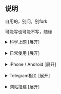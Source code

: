 ## 说明


自用的，别问，别fork

可能写也可能不写，随缘



<details>
<summary>科学上网 [展开]</summary>

* [圈X上手教程](https://github.com/Yiov/notes/tree/main/quantumultX)

* [BoxJS的搭建](https://github.com/Yiov/notes/tree/main/boxjs)

* [翻墙软件及白嫖节点](https://github.com/Yiov/notes/tree/main/proxy)

* [机场channel大全一览表](https://github.com/Yiov/notes/tree/main/channel)

</details>



</br>



<details>
<summary>日常使用 [展开]</summary>

* [油猴安装及使用教程](https://github.com/Yiov/notes/tree/main/tampermonkey)

* [Chrome等浏览器crx插件导出](https://github.com/Yiov/notes/tree/main/crx)

* [微软Azure·云希语音使用教程](https://github.com/Yiov/notes/tree/main/Azure)

* [微PE制作PE启动盘重装电脑系统](https://github.com/Yiov/notes/tree/main/wepe)

* [VSCode安装步骤](https://github.com/Yiov/notes/tree/main/VSCode)

* [Markdown的简单用法](https://github.com/Yiov/notes/tree/main/markdown)

* [企业微信推送教程](https://github.com/Yiov/notes/tree/main/wecom)

* [Github注册到上传](https://github.com/Yiov/notes/tree/main/github)

* [小米运动刷步教程](https://github.com/Yiov/notes/tree/main/xmsb)

* [TV电视如何安装apk应用](https://github.com/Yiov/notes/tree/main/tvapp)

* [Tosesk远程电脑](https://github.com/Yiov/notes/tree/main/todesk)

* [QQ邮箱接收其他邮箱信息](https://github.com/Yiov/notes/tree/main/qqmail)

* [待产包清单及入院指南参考](https://github.com/Yiov/notes/tree/main/hospital_bag)

</details>



</br>




<details>
<summary>iPhone / Android [展开]</summary>

* [iPhone短信添加头像](https://github.com/Yiov/notes/tree/main/smscard)

* [带口罩解锁iPhone面容ID]

* [注册国外苹果Apple_ID步骤](https://github.com/Yiov/notes/tree/main/Apple_ID)

* [用stay2给苹果Safari安装油猴插件](https://github.com/Yiov/notes/tree/main/stay2)

* [Sideloadly 免越狱自签IPA文件](https://github.com/Yiov/notes/tree/main/Sideloadly)

* [TrollStore永久自签安装使用教程](https://github.com/Yiov/notes/tree/main/TrollStore)

* [轻松签+的永久签安装使用](https://github.com/Yiov/notes/tree/main/esign)

* [Filza文件管理器破解完整版](https://github.com/Yiov/notes/tree/main/Filza)

* [各种源/插件/IPA包整理大合辑](https://github.com/Yiov/notes/tree/main/repo)

* [iPhone越狱教程_unc0ver_Checkra1n](https://github.com/Yiov/notes/tree/main/jail​break)

* [IOS应用砸壳及插件注入教程](https://github.com/Yiov/notes/tree/main/dump)

* [牛蛙助手免越狱_虚拟定位/自签IPA](https://github.com/Yiov/notes/tree/main/bullfrog)

* [手机抓包工具安装及使用]

* [小米线刷降级破MIUI限制]




</details>



</br>



<details>
<summary>Telegram相关 [展开]</summary>

* [Telegram注册及注销]

* [TG表情包下载与制作](https://github.com/Yiov/notes/tree/main/sticker)

* [TG好用机器人合辑](https://github.com/Yiov/notes/tree/main/TGBot)

* [创建自己的专属TG机器人]

</details>



</br>



<details>
<summary>网站搭建 [展开]</summary>

* [服务器的购买及网站初成](https://github.com/Yiov/notes/tree/main/ECS)

* [虚拟机安装Linux系统](https://github.com/Yiov/notes/tree/main/VMware)

* [Xshell软件的安装及使用]

* [宝塔面板的安装教程]

* [node.js的安装教程]

* [docker的安装教程]

* [青龙面板的安装及使用]

* [wordpress的搭建](https://github.com/Yiov/notes/tree/main/wordpress)

* [Webstack导航详细安装教程](https://github.com/Yiov/notes/tree/main/WebStack)

* [Socks5的搭建](https://github.com/Yiov/notes/tree/main/socks5)

* [Halo博客的搭建](https://github.com/Yiov/notes/tree/main/Halo)

* [Onenav的搭建](https://github.com/Yiov/notes/tree/main/onenav)

* [Alist搭建自己的专属网盘](https://github.com/Yiov/notes/tree/main/Alist)

* [Favicon图标api搭建]

* [docker如何上传本地镜像]

* [浅谈内网穿透]

* [centos系统切换图形界面](https://github.com/Yiov/notes/tree/main/Centos)

* [Github静态托管]

</details>